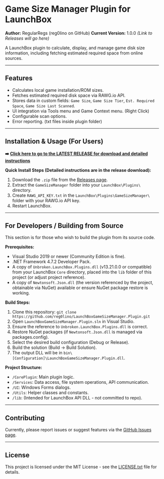 # Game Size Manager Plugin for LaunchBox

**Author:** RegularRegs (reg0lino on GitHub)
**Current Version:** 1.0.0 
*(Link to Releases will go here)*

A LaunchBox plugin to calculate, display, and manage game disk size information, including fetching estimated required space from online sources.

---

## Features

*   Calculates local game installation/ROM sizes.
*   Fetches estimated required disk space via RAWG.io API.
*   Stores data in custom fields: `Game Size`, `Game Size Tier`, `Est. Required Space`, `Game Size Last Scanned`.
*   UI integration via Tools menu and Game Context menu. (Right Click)
*   Configurable scan options.
*   Error reporting. (txt files inside plugin folder)

---

## Installation & Usage (For Users)

**➡️ [Click here to go to the LATEST RELEASE for download and detailed instructions](https://github.com/reg0lino/LaunchBoxGameSizeManager.Plugin/releases)**


**Quick Install Steps (Detailed instructions are in the release download):**
1. Download the `.zip` file from the [Releases page](https://github.com/reg0lino/LaunchBoxGameSizeManager.Plugin/releases).
2. Extract the `GameSizeManager` folder into your `LaunchBox\Plugins\` directory.
3. Create `RAWG_API_KEY.txt` in the `LaunchBox\Plugins\GameSizeManager\` folder with your RAWG.io API key.
4. Restart LaunchBox.

---

## For Developers / Building from Source

This section is for those who wish to build the plugin from its source code.

**Prerequisites:**
*   Visual Studio 2019 or newer (Community Edition is fine).
*   .NET Framework 4.7.2 Developer Pack.
*   A copy of `Unbroken.LaunchBox.Plugins.dll` (v13.21.0.0 or compatible) from your LaunchBox `Core` directory, placed into the `lib` folder of this project (or adjust project reference).
*   A copy of `Newtonsoft.Json.dll` (the version referenced by the project, obtainable via NuGet) available or ensure NuGet package restore is working.

**Build Steps:**
1. Clone this repository: `git clone https://github.com/reg0lino/LaunchBoxGameSizeManager.Plugin.git`
2. Open `LaunchBoxGameSizeManager.Plugin.sln` in Visual Studio.
3. Ensure the reference to `Unbroken.LaunchBox.Plugins.dll` is correct.
4. Restore NuGet packages (if `Newtonsoft.Json.dll` is managed via packages.config).
5. Select the desired build configuration (Debug or Release).
6. Build the solution (Build -> Build Solution).
7. The output DLL will be in `bin\[Configuration]\LaunchBoxGameSizeManager.Plugin.dll`.

**Project Structure:**
*   `/CorePlugin`: Main plugin logic.
*   `/Services`: Data access, file system operations, API communication.
*   `/UI`: Windows Forms dialogs.
*   `/Utils`: Helper classes and constants.
*   `/lib`: (Intended for LaunchBox API DLL - not committed to repo).

---

## Contributing

Currently, please report issues or suggest features via the [GitHub Issues page](https://github.com/reg0lino/LaunchBoxGameSizeManager.Plugin/issues).

---

## License

This project is licensed under the MIT License - see the [LICENSE.txt](LICENSE.txt) file for details.
